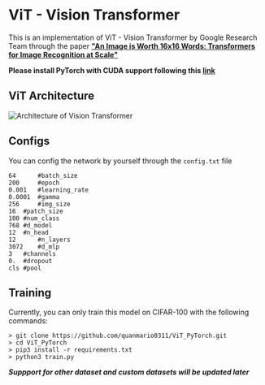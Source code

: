 ﻿# ViT - Vision Transformer

This is an implementation of ViT - Vision Transformer by Google Research Team through the paper [**"An Image is Worth 16x16 Words: Transformers for Image Recognition at Scale"**](https://arxiv.org/abs/2010.11929)

**Please install PyTorch with CUDA support following this [link](https://pytorch.org/get-started/locally/)**

## ViT Architecture
![Architecture of Vision Transformer](https://neurohive.io/wp-content/uploads/2020/10/rsz_cov.png)

## Configs
You can config the network by yourself through the `config.txt` file

```
64      #batch_size
200     #epoch
0.001   #learning_rate
0.0001  #gamma
256     #img_size
16 	#patch_size
100	#num_class
768	#d_model
12	#n_head
12      #n_layers
3072    #d_mlp
3	#channels
0.	#dropout
cls	#pool
```

## Training
Currently, you can only train this model on CIFAR-100 with the following commands:

`> git clone https://github.com/quanmario0311/ViT_PyTorch.git`\
`> cd ViT_PyTorch`\
`> pip3 install -r requirements.txt`\
`> python3 train.py`

***Suppport for other dataset and custom datasets will be updated later***
